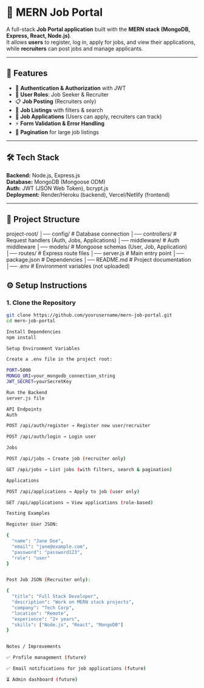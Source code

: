 # 🏢 MERN Job Portal

A full-stack **Job Portal application** built with the **MERN stack (MongoDB, Express, React, Node.js)**.  
It allows **users** to register, log in, apply for jobs, and view their applications, while **recruiters** can post jobs and manage applicants.

---

## 🚀 Features

- 🔐 **Authentication & Authorization** with JWT  
- 👤 **User Roles**: Job Seeker & Recruiter  
- 📋 **Job Posting** (Recruiters only)  
- 🔎 **Job Listings** with filters & search  
- 📄 **Job Applications** (Users can apply, recruiters can track)  
- ⚡ **Form Validation & Error Handling**  
- 🔄 **Pagination** for large job listings  

---

## 🛠 Tech Stack
**Backend:** Node.js, Express.js  
**Database:** MongoDB (Mongoose ODM)  
**Auth:** JWT (JSON Web Token), bcrypt.js  
**Deployment:** Render/Heroku (backend), Vercel/Netlify (frontend)  

---

## 📂 Project Structure

project-root/
│── config/ # Database connection
│── controllers/ # Request handlers (Auth, Jobs, Applications)
│── middleware/ # Auth middleware
│── models/ # Mongoose schemas (User, Job, Application)
│── routes/ # Express route files
│── server.js # Main entry point
│── package.json # Dependencies
│── README.md # Project documentation
│── .env # Environment variables (not uploaded)


## ⚙️ Setup Instructions

### 1. Clone the Repository
```bash
git clone https://github.com/yourusername/mern-job-portal.git
cd mern-job-portal

Install Dependencies
npm install

Setup Environment Variables

Create a .env file in the project root:

PORT=5000
MONGO_URI=your_mongodb_connection_string
JWT_SECRET=yourSecretKey

Run the Backend
server.js file

API Endpoints
Auth

POST /api/auth/register → Register new user/recruiter

POST /api/auth/login → Login user

Jobs

POST /api/jobs → Create job (recruiter only)

GET /api/jobs → List jobs (with filters, search & pagination)

Applications

POST /api/applications → Apply to job (user only)

GET /api/applications → View applications (role-based)

Testing Examples

Register User JSON:

{
  "name": "Jane Doe",
  "email": "jane@example.com",
  "password": "password123",
  "role": "user"
}


Post Job JSON (Recruiter only):

{
  "title": "Full Stack Developer",
  "description": "Work on MERN stack projects",
  "company": "Tech Corp",
  "location": "Remote",
  "experience": "2+ years",
  "skills": ["Node.js", "React", "MongoDB"]
}


Notes / Improvements

✅ Profile management (future)

✅ Email notifications for job applications (future)

⏳ Admin dashboard (future)
